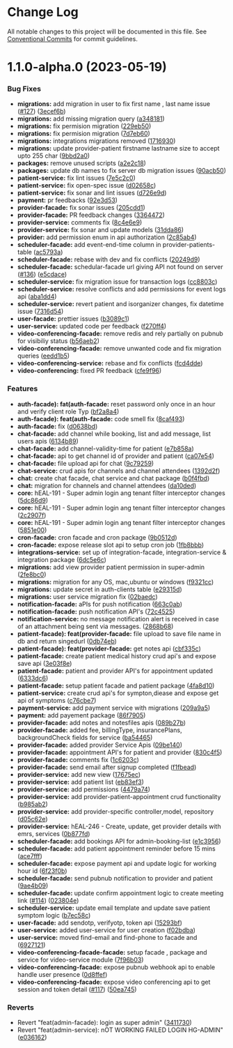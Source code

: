 # Change Log

All notable changes to this project will be documented in this file.
See [Conventional Commits](https://conventionalcommits.org) for commit guidelines.

# 1.1.0-alpha.0 (2023-05-19)


### Bug Fixes

* **migrations:** add migration in user to fix first name , last name issue ([#127](https://github.com/sourcefuse/healsgood-api/issues/127)) ([3ecef6b](https://github.com/sourcefuse/healsgood-api/commit/3ecef6bf74425beeedf48bda445b76a861e2bd31))
* **migrations:** add missing migration query ([a348181](https://github.com/sourcefuse/healsgood-api/commit/a348181545bf3c593815931b1819ab7762a0382b))
* **migrations:** fix permision migration ([229eb50](https://github.com/sourcefuse/healsgood-api/commit/229eb50770e4a21b084bdc9ae97fc572538f46e0))
* **migrations:** fix permision migration ([7d7eb60](https://github.com/sourcefuse/healsgood-api/commit/7d7eb6047e8455cab01b87bc6994a0ca1c85fc9f))
* **migrations:** integrations migrations removed ([1716930](https://github.com/sourcefuse/healsgood-api/commit/171693090e2a95ef712e6413469101a1cbce1746))
* **migrations:** update provider-patient firstname lastname size to accept upto 255 char ([9bbd2a0](https://github.com/sourcefuse/healsgood-api/commit/9bbd2a060ed476dead6902002541f3772cc0b48f))
* **packages:** remove unused scripts ([a2e2c18](https://github.com/sourcefuse/healsgood-api/commit/a2e2c18333150a342415bcb2a010738869ddc7f2))
* **packages:** update db names to fix server db migration issues ([90acb50](https://github.com/sourcefuse/healsgood-api/commit/90acb5071eef4384e399d10d8b904e08224dcdce))
* **patient-service:** fix lint issues ([7e5c2c0](https://github.com/sourcefuse/healsgood-api/commit/7e5c2c0a0567b59be665a52f0802be9aa129f29c))
* **patient-service:** fix open-spec issue ([d02658c](https://github.com/sourcefuse/healsgood-api/commit/d02658cabaa4a332ab9c049815bc56424b195c5d))
* **patient-service:** fix sonar and lint issues ([d726e9d](https://github.com/sourcefuse/healsgood-api/commit/d726e9de597b9d8b8807cf24f8db1084cb850fb3))
* **payment:** pr feedbacks ([92e3d53](https://github.com/sourcefuse/healsgood-api/commit/92e3d53f854b70d0f895ed5fda87b799de75c222))
* **provider-facade:** fix sonar issues ([205cdd1](https://github.com/sourcefuse/healsgood-api/commit/205cdd11e859d4dcbc3342cbecd2a58fd6d02e3b))
* **provider-facade:** PR feedback changes ([3364472](https://github.com/sourcefuse/healsgood-api/commit/33644723e71119a5c744cc68f0deb2bc447a660d))
* **provider-service:** comments fix ([8c4e6e9](https://github.com/sourcefuse/healsgood-api/commit/8c4e6e900657170e5ba35784796c7648a2b0c55b))
* **provider-service:** fix sonar and update models ([31dda86](https://github.com/sourcefuse/healsgood-api/commit/31dda86ca687695ab9faf47994f52b26cf9d887f))
* **provider:** add permission enum in api authorization ([2c85ab4](https://github.com/sourcefuse/healsgood-api/commit/2c85ab4a62bea4f5f22802854f139e1018aa53db))
* **scheduler-facade:** add event-end-time column in provider-patients-table ([ac5793a](https://github.com/sourcefuse/healsgood-api/commit/ac5793a9c362b235ef007842eff7ea0b78f4ed0d))
* **scheduler-facade:** rebase with dev and fix conflicts ([20249d9](https://github.com/sourcefuse/healsgood-api/commit/20249d91107ba229eab7dd46eee91fa087e56004))
* **scheduler-facade:** schedular-facade url giving API not found on server ([#136](https://github.com/sourcefuse/healsgood-api/issues/136)) ([e5cdace](https://github.com/sourcefuse/healsgood-api/commit/e5cdacea04305732dab21897bcc072c6031c1451))
* **scheduler-service:** fix migration issue for transaction logs ([cc8803c](https://github.com/sourcefuse/healsgood-api/commit/cc8803c500b5e8564d17fe5d05f8cff5ecd1bca6))
* **scheduler-service:** resolve conflicts and add permissions for event logs api ([aba1dd4](https://github.com/sourcefuse/healsgood-api/commit/aba1dd44d869970b651371a6f5e6e7be958a2ccc))
* **scheduler-service:** revert patient and isorganizer changes, fix datetime issue ([7316d54](https://github.com/sourcefuse/healsgood-api/commit/7316d54e2a101422a0048d4456a32e68008721eb))
* **user-facade:** prettier issues ([b3089c1](https://github.com/sourcefuse/healsgood-api/commit/b3089c1ceeaf4c2fbd20b234759e9fb1c522f724))
* **user-service:** updated code per feedback ([f270ff4](https://github.com/sourcefuse/healsgood-api/commit/f270ff49298e2f22a94185ee0337f853dc7191c7))
* **video-conferencing-facade:** remove redis and rely partially on pubnub for visibiliy status ([b56aeb2](https://github.com/sourcefuse/healsgood-api/commit/b56aeb2fc16884dc9cf84aa7bebab253d7389ffc))
* **video-conferencing-facade:** remove unwanted code and fix migration queries ([eedd1b5](https://github.com/sourcefuse/healsgood-api/commit/eedd1b565d62d4e1b3d3b54b2b960db945893b54))
* **video-conferencing-service:** rebase and fix conflicts ([fcd4dde](https://github.com/sourcefuse/healsgood-api/commit/fcd4dde7924df1ffa4cc239395043620b5e18310))
* **video-conferencing:** fixed PR feedback ([cfe9f96](https://github.com/sourcefuse/healsgood-api/commit/cfe9f965e332374cb6051ded549fba9b747a353f))


### Features

* **auth-facade): fat(auth-facade:** reset password only once in an hour and verify client role Typ ([bf2a8a4](https://github.com/sourcefuse/healsgood-api/commit/bf2a8a436eac108826cc68408f413944a643ed4f))
* **auth-facade): feat(auth-facade:** code smell fix ([8caf493](https://github.com/sourcefuse/healsgood-api/commit/8caf49316bd473c6c48dbbce06a3307696788fa0))
* **auth-facade:** fix ([d0638bd](https://github.com/sourcefuse/healsgood-api/commit/d0638bd44d732f6a2a1c453d1760f2c98d623af2))
* **chat-facade:** add channel while booking, list and add message, list users apis ([6134b89](https://github.com/sourcefuse/healsgood-api/commit/6134b897246580c119a7ceec2bebdcacf7a8a339))
* **chat-facade:** add channel-validity-time for patient ([e7b858a](https://github.com/sourcefuse/healsgood-api/commit/e7b858a0c85e3ec5a91678d67ac570d107b3819d))
* **chat-facade:** api to get channel id of provider and patient ([ca07e54](https://github.com/sourcefuse/healsgood-api/commit/ca07e549f28361156f53ed81929609af1594faf2))
* **chat-facade:** file upload api for chat ([9c79259](https://github.com/sourcefuse/healsgood-api/commit/9c7925920950c9e037b5f1efe514a5ef8910978f))
* **chat-service:** crud apis for channels and channel attendees ([1392d2f](https://github.com/sourcefuse/healsgood-api/commit/1392d2f36de96078a6164ed59f013d2fb131f8f1))
* **chat:** create chat facade, chat service and chat package ([b0f4fbd](https://github.com/sourcefuse/healsgood-api/commit/b0f4fbdff19c144814ffeec11145e967ef393fb1))
* **chat:** migration for channels and channel attendees ([da10ded](https://github.com/sourcefuse/healsgood-api/commit/da10dedb4c66edbade2a98b61cfc0e8e770b94e4))
* **core:** hEAL-191 - Super admin login ang tenant filter interceptor changes ([5dc86d9](https://github.com/sourcefuse/healsgood-api/commit/5dc86d9d7baf0ee81fe16928b03b6baa41811efa))
* **core:** hEAL-191 - Super admin login ang tenant filter interceptor changes ([2c2907f](https://github.com/sourcefuse/healsgood-api/commit/2c2907fe23e3580194a2b6fed204cbd1f54b1ee6))
* **core:** hEAL-191 - Super admin login ang tenant filter interceptor changes ([5851e00](https://github.com/sourcefuse/healsgood-api/commit/5851e00c89f8a6efeb414f3e896209486196d62a))
* **cron-facade:** cron facade and cron package ([9b0512d](https://github.com/sourcefuse/healsgood-api/commit/9b0512d0de3e009bdeb302f41adebe5a2973edf6))
* **cron-facade:** expose release slot api to setup cron job ([1fb8bbb](https://github.com/sourcefuse/healsgood-api/commit/1fb8bbb3e075459d98eeb96065d376d311436c92))
* **integrations-service:** set up of integration-facade, integration-service \& integration package ([6dc5e6c](https://github.com/sourcefuse/healsgood-api/commit/6dc5e6c9601f023ced4352c5481297602b48f6f5))
* **migrations:** add view provider patient permission in super-admin ([2fe8bc0](https://github.com/sourcefuse/healsgood-api/commit/2fe8bc0baa0c8020ea520ae6a6ad19c50ed28cb9))
* **migrations:** migration for any OS, mac,ubuntu or windows ([f9321cc](https://github.com/sourcefuse/healsgood-api/commit/f9321cc39f223a5024f457ad541676a3b23278e6))
* **migrations:** update secret in auth-clients table ([e29315d](https://github.com/sourcefuse/healsgood-api/commit/e29315dd24775a9537d94f6e15eb5ecee81d36ac))
* **migrations:** user service migration fix ([02baedc](https://github.com/sourcefuse/healsgood-api/commit/02baedc3f17904dc859aa6bc92538250a0c20877))
* **notification-facade:** aPIs for push notification ([663c0ab](https://github.com/sourcefuse/healsgood-api/commit/663c0ab54adee90a67d44b35a7db402a2ad78b53))
* **notification-facade:** push notification API's ([72c4525](https://github.com/sourcefuse/healsgood-api/commit/72c4525da2acaa853ca1be8caea4d9fa4c640798))
* **notification-service:** no message notification alert is received in case of an attachment being sent via messages. ([2868b68](https://github.com/sourcefuse/healsgood-api/commit/2868b68142651ea0224d00e19de0ac70622a49af))
* **patient-facade): feat(provider-facade:** file upload to save file name in db and return singedurl ([0db74eb](https://github.com/sourcefuse/healsgood-api/commit/0db74eb55506f7fca6c542b8c76d2bfc305e659d))
* **patient-facade): feat(provider-facade:** get notes api ([cbf335c](https://github.com/sourcefuse/healsgood-api/commit/cbf335c0618e4a6e414fa07c8ed578dc40ff5d9d))
* **patient-facade:** create patient medical history crud api's and expose save api ([3e03f8e](https://github.com/sourcefuse/healsgood-api/commit/3e03f8e213c0e78fbc9a1687dd8bcb0b04323b90))
* **patient-facade:** patient and provider API's for appointment updated ([6333dc6](https://github.com/sourcefuse/healsgood-api/commit/6333dc6d7f611727d6af2d9c48fe9c4fcf305a32))
* **patient-facade:** setup patient facade and patient package ([4fa8d10](https://github.com/sourcefuse/healsgood-api/commit/4fa8d10fe00531b8f4e62a60729ad752dcc1e6ab))
* **patient-service:** create crud api's for sympton,diease and expose get api of symptoms ([c76cbe7](https://github.com/sourcefuse/healsgood-api/commit/c76cbe7cca4cae98fe3990b542421594b9f96022))
* **payment-service:** add payment service with migrations ([209a9a5](https://github.com/sourcefuse/healsgood-api/commit/209a9a5065251d5494045c15295547257c9891b5))
* **payment:** add payement package ([86f7905](https://github.com/sourcefuse/healsgood-api/commit/86f79054414f129633a270bc596c7325d730eb23))
* **provider-facade:** add notes and notesfiles apis ([089b27b](https://github.com/sourcefuse/healsgood-api/commit/089b27b3d041574d5a926979dba3c7ab8b46e1f2))
* **provider-facade:** added fee, billingType, insurancePlans, backgroundCheck fields for service ([ba54465](https://github.com/sourcefuse/healsgood-api/commit/ba5446514272bb1d7e827c177849fadbe1af74ca))
* **provider-facade:** added provider Service Apis ([09be140](https://github.com/sourcefuse/healsgood-api/commit/09be140a93fa61f3a32c1dd03b62af81a00bc6b5))
* **provider-facade:** appointment API's for patient and provider ([830c4f5](https://github.com/sourcefuse/healsgood-api/commit/830c4f5b0ba8c1287f4011bc4f6b7b797653f156))
* **provider-facade:** comments fix ([1c6203c](https://github.com/sourcefuse/healsgood-api/commit/1c6203c991b47f6e3d9b0bce954be042404b2f6c))
* **provider-facade:** send email after signup completed ([f1fbead](https://github.com/sourcefuse/healsgood-api/commit/f1fbead883ab572629b1645d08a5d110703fd160))
* **provider-service:** add new view ([17675ec](https://github.com/sourcefuse/healsgood-api/commit/17675ec015fcc2c1804e178b03f88d947fd66e04))
* **provider-service:** add patient list ([eb83ef3](https://github.com/sourcefuse/healsgood-api/commit/eb83ef3ffd0ee470c372e4d5e9643000a3f033c0))
* **provider-service:** add permissions ([4479a74](https://github.com/sourcefuse/healsgood-api/commit/4479a7450df9c508aaf74b1cb9da38d263955a10))
* **provider-service:** add provider-patient-appointment crud functionality ([b985ab2](https://github.com/sourcefuse/healsgood-api/commit/b985ab203000035b58770d10014677d86c8e2326))
* **provider-service:** add provider-specific controller,model, repository ([d05c62e](https://github.com/sourcefuse/healsgood-api/commit/d05c62ef1b31155261ca7fe0932206b648897ed3))
* **provider-service:** hEAL-246 - Create, update, get provider details with emrs, services ([0b877fd](https://github.com/sourcefuse/healsgood-api/commit/0b877fd267368fdc143c201be20766c4ebe09cb2))
* **scheduler-facade:** add bookings API for admin-booking-list ([e1c3956](https://github.com/sourcefuse/healsgood-api/commit/e1c395632fd892ac53d2a5af44f9cb5e988017a5))
* **scheduler-facade:** add patient appointment reminder before 15 mins ([ace7fff](https://github.com/sourcefuse/healsgood-api/commit/ace7fffb2b4a96cd1c3d42b6a0c9075b3b82ca72))
* **scheduler-facade:** expose payment api and update logic for working hour id ([6f23f0b](https://github.com/sourcefuse/healsgood-api/commit/6f23f0bf1f12695c5a78fb8cd81d4d757da32542))
* **scheduler-facade:** send pubnub notification to provider and patient ([9ae4b09](https://github.com/sourcefuse/healsgood-api/commit/9ae4b091e45769d2e5e6386040120395fa153c0d))
* **scheduler-facade:** update confirm appointment logic to create meeting link ([#114](https://github.com/sourcefuse/healsgood-api/issues/114)) ([023804e](https://github.com/sourcefuse/healsgood-api/commit/023804e8f99adf7d7e38d96d8aba7506eb0393ce))
* **scheduler-service:** update email template and  update save patient symptom logic ([b7ec58c](https://github.com/sourcefuse/healsgood-api/commit/b7ec58c29046d31ab63934d972695acbd780390a))
* **user-facade:** add sendotp, verifyotp, token api ([15293bf](https://github.com/sourcefuse/healsgood-api/commit/15293bf77ed8df3cc57f7819a593de6244cc2bcb))
* **user-service:** added user-service for user creation ([f02bdba](https://github.com/sourcefuse/healsgood-api/commit/f02bdba437f32a78e34c7157858556cff6b99d65))
* **user-service:** moved find-email and find-phone to facade and ([6927121](https://github.com/sourcefuse/healsgood-api/commit/6927121310b605a62bc7b4406dd3d00fd6f23397))
* **video-conferencing-facade-facade:** setup facade , package and service for video-service module ([7f96b03](https://github.com/sourcefuse/healsgood-api/commit/7f96b0378aa69664d613ee52f6374f09249ff617))
* **video-conferencing-facade:** expose pubnub webhook api to enable handle user presence ([0d8ffef](https://github.com/sourcefuse/healsgood-api/commit/0d8ffef8f1bbca848edc64bf8d03228eaceec3b2))
* **video-conferencing-facade:** expose video conferencing api to get session and token detail ([#117](https://github.com/sourcefuse/healsgood-api/issues/117)) ([50ea745](https://github.com/sourcefuse/healsgood-api/commit/50ea745280787b9f7e49d2f42b2f4df257473235))


### Reverts

* Revert "feat(admin-facade): login as super admin" ([3411730](https://github.com/sourcefuse/healsgood-api/commit/341173008aeb55d370a73508eea3943f5676f2eb))
* Revert "feat(admin-service): nOT WORKING FAILED LOGIN HG-ADMIN" ([e036162](https://github.com/sourcefuse/healsgood-api/commit/e036162760ca5add4ed77e66e90dca7f28306fb4))
